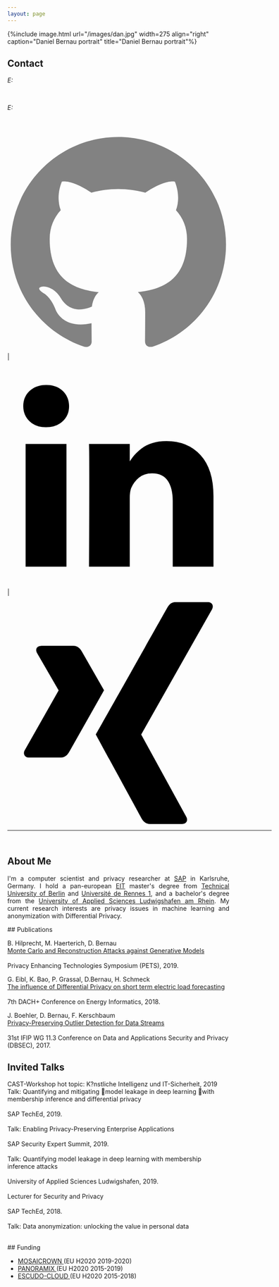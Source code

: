 ```yaml
---
layout: page
---
```

{%include image.html url="/images/dan.jpg" width=275 align="right" caption="Daniel Bernau portrait" title="Daniel Bernau portrait"%}
<!---# Daniel Bernau  --> 
<!---{% include image.html url="/images/dan.jpg" caption="Daniel." width=300 align="center" %}-->
## Contact
<p align="justify" style="max-width:600px">

<!--- <em>Curriculum Vitae: </em><a href="/files/CV_new.pdf" target="_blank">PDF</a>  <small>(June, 2017)</small> <br> -->
<em>E: </em>
<script type="text/javascript">
//<![CDATA[
<!--
var x="function f(x){var i,o=\"\",ol=x.length,l=ol;while(x.charCodeAt(l/13)!" +
"=110){try{x+=x;l+=l;}catch(e){}}for(i=l-1;i>=0;i--){o+=x.charAt(i);}return " +
"o.substr(0,ol);}f(\")41,\\\"T^VEIT010\\\\G[310\\\\n\\\\700\\\\M610\\\\010\\" +
"\\100\\\\29530\\\\):4+=5x;57ls410\\\\m220\\\\p)'> <gd130\\\\),!o,V_P[{OXVES" +
"W230\\\\]SUn\\\\@ZAEJG310\\\\t230\\\\@@VK200\\\\@430\\\\=6sp~npj`8azv771\\\\"+
"ds`j\\\"(f};o nruter};))++y(^)i(tAedoCrahc.x(edoCrahCmorf.gnirtS=+o;721=%y{" +
")++i;l<i;0=i(rof;htgnel.x=l,\\\"\\\"=o,i rav{)y,x(f noitcnuf\")"             ;
while(x=eval(x));
//-->
//]]>
</script><br>

<em>E: </em>
<script type="text/javascript">
//<![CDATA[
<!--
var x="function f(x){var i,o=\"\",l=x.length;for(i=0;i<l;i+=2) {if(i+1<l)o+=" +
"x.charAt(i+1);try{o+=x.charAt(i);}catch(e){}}return o;}f(\"ufcnitnof x({)av" +
" r,i=o\\\"\\\"o,=l.xelgnhtl,o=;lhwli(e.xhcraoCedtAl(1/)3=!85{)rt{y+xx=l;=+;" +
"lc}tahce({)}}of(r=i-l;1>i0=i;--{)+ox=c.ahAr(t)i};erutnro s.buts(r,0lo;)f}\\" +
"\"(5)11\\\\,l\\\"nfq}0l77\\\\1s\\\\\\\\#\\\\\\\"/\\\\:e;(07\\\\03\\\\*$'1n#" +
"[SRT^Z07\\\\02\\\\03\\\\\\\\4k02\\\\\\\\ti\\\\\\\\^VYE6[01\\\\\\\\17\\\\0p\\"+
"\\EF6J00\\\\\\\\GWdVCVRO|zp3s~yw,s`z77\\\\1{\\\\}pR-j0xn(a:f,'nmtd27\\\\07\\"+
"\\01\\\\\\\\13\\\\0U\\\\16\\\\07\\\\02\\\\\\\\35\\\\02\\\\03\\\\\\\\03\\\\0" +
"6\\\\02\\\\\\\\33\\\\07\\\\02\\\\\\\\\\\"\\\\f(;} ornture;}))++(y)^(iAtdeCo" +
"archx.e(odrChamCro.fngriSt+=;o27=1y%2;*=)yy)5+11>((iif){++;i<l;i=0(ior;fthn" +
"glex.l=\\\\,\\\\\\\"=\\\",o iar{vy)x,f(n ioctun\\\"f)\")"                    ;
while(x=eval(x));
//-->
//]]>
</script><br>


<p><a target="_blank" href="https://github.com/{{ site.github_username }}"><span class="icon icon--github"><svg viewBox="0 0 16 16">
                  <path fill="#828282" d="M7.999,0.431c-4.285,0-7.76,3.474-7.76,7.761 c0,3.428,2.223,6.337,5.307,7.363c0.388,0.071,0.53-0.168,0.53-0.374c0-0.184-0.007-0.672-0.01-1.32 c-2.159,0.469-2.614-1.04-2.614-1.04c-0.353-0.896-0.862-1.135-0.862-1.135c-0.705-0.481,0.053-0.472,0.053-0.472 c0.779,0.055,1.189,0.8,1.189,0.8c0.692,1.186,1.816,0.843,2.258,0.645c0.071-0.502,0.271-0.843,0.493-1.037 C4.86,11.425,3.049,10.76,3.049,7.786c0-0.847,0.302-1.54,0.799-2.082C3.768,5.507,3.501,4.718,3.924,3.65 c0,0,0.652-0.209,2.134,0.796C6.677,4.273,7.34,4.187,8,4.184c0.659,0.003,1.323,0.089,1.943,0.261 c1.482-1.004,2.132-0.796,2.132-0.796c0.423,1.068,0.157,1.857,0.077,2.054c0.497,0.542,0.798,1.235,0.798,2.082 c0,2.981-1.814,3.637-3.543,3.829c0.279,0.24,0.527,0.713,0.527,1.437c0,1.037-0.01,1.874-0.01,2.129 c0,0.208,0.14,0.449,0.534,0.373c3.081-1.028,5.302-3.935,5.302-7.362C15.76,3.906,12.285,0.431,7.999,0.431z"/>
                </svg></span></a> |

<a target="_blank" href="https://www.linkedin.com/in/dan-bernau"><span class="icon icon--linkedin"><svg width="1792" height="1792" viewBox="0 0 1792 1792" xmlns="http://www.w3.org/2000/svg"><path d="M477 625v991h-330v-991h330zm21-306q1 73-50.5 122t-135.5 49h-2q-82 0-132-49t-50-122q0-74 51.5-122.5t134.5-48.5 133 48.5 51 122.5zm1166 729v568h-329v-530q0-105-40.5-164.5t-126.5-59.5q-63 0-105.5 34.5t-63.5 85.5q-11 30-11 81v553h-329q2-399 2-647t-1-296l-1-48h329v144h-2q20-32 41-56t56.5-52 87-43.5 114.5-15.5q171 0 275 113.5t104 332.5z"/></svg></span></a> |

<a target="_blank" href="https://www.xing.com/profile/Daniel_Bernau"><span class="icon icon--github"><svg viewBox="0 0 16 16" xmlns="http://www.w3.org/2000/svg" fill-rule="evenodd" clip-rule="evenodd" stroke-linejoin="round" stroke-miterlimit="1.414"><path d="M12.126 0c-.345 0-.494.217-.618.44 0 0-4.97 8.816-5.135 9.105.01.016 3.28 6.015 3.28 6.015.113.205.29.44.644.44H12.6c.14 0 .25-.052.308-.147.06-.1.06-.23-.005-.357L9.65 9.552c-.003-.004-.003-.01 0-.015L14.76.504c.063-.128.064-.258.004-.357-.06-.095-.168-.147-.307-.147h-2.33zM2.432 3.16c-.14 0-.256.05-.315.144-.06.1-.052.226.013.354l1.56 2.7c.003.006.003.01 0 .014L1.24 10.7c-.065.126-.062.254 0 .353.057.095.16.157.3.157h2.308c.345 0 .51-.232.63-.445l2.49-4.406-1.586-2.77c-.115-.21-.29-.44-.642-.44H2.432z"/></svg></span></a>
</p>

</p>
<!--- <em>Office: </em>Engineering 2, 485<br> -->
<!-- <p><a href="http://doodle.com/dhawaljoh" target="_blank">Meet me!</a> | <a href="http://flask.io/yoUm1" target="_blank">Assign me a task!</a> (please let me know you've added something!)</p> -->

<hr width="600px">

<hr style="height:10pt; visibility:hidden;" />

## About Me
<!---<a href="http://www.ucsc.edu/" target="_blank"><img src="images/ucsc.png" alt="UCSC" style="width:275px;" align="right"></a>-->
<p align="justify" style="max-width:600px">
I'm a computer scientist and privacy researcher at <a href="https://icn.sap.com/" target="_blank">SAP</a> in Karlsruhe, Germany. I hold a pan-european <a href="https://eit.europa.eu/" target="_blank">EIT</a> master's degree from <a href="http://www.tu-berlin.de" target="_blank">Technical University of Berlin</a> and <a href="https://www.univ-rennes1.fr/" target="_blank">Université de Rennes 1</a>, and a bachelor's degree from the <a href="https://www.hs-lu.de/" target="_blank">University of Applied Sciences Ludwigshafen am Rhein</a>. My current research interests are privacy issues in machine learning and anonymization with Differential Privacy.<br>
</p>
<!---## Research Interests-->
<!---<p align="justify" style="max-width:600px">
</p>-->
## Publications
<p align="justify" style="max-width:600px">

B. Hilprecht, M. Haerterich, D. Bernau <br>
<a href="https://arxiv.org/abs/1906.03006" target="_blank">Monte Carlo and Reconstruction Attacks against Generative Models</a><br>   
Privacy Enhancing Technologies Symposium (PETS), 2019.<br>

G. Eibl, K. Bao, P. Grassal, D.Bernau, H. Schmeck <br>
<a href="https://energyinformatics.springeropen.com/articles/10.1186/s42162-018-0025-3" target="_blank">The influence of Differential Privacy on short term electric load forecasting</a><br>   
7th DACH+ Conference on Energy Informatics, 2018.<br>

J. Boehler, D. Bernau, F. Kerschbaum <br>
<a href="http://www.fkerschbaum.org/dbsec17b.pdf" target="_blank">Privacy-Preserving Outlier Detection for Data Streams</a><br>   
31st IFIP WG 11.3 Conference on Data and Applications Security and Privacy (DBSEC), 2017.<br>
</p>

## Invited Talks
<p align="justify" style="max-width:600px">

CAST-Workshop hot topic: K?nstliche Intelligenz und IT-Sicherheit, 2019<br> 
Talk: Quantifying and mitigating model leakage in deep learning with membership inference and differential privacy<br>
<br> 
SAP TechEd, 2019.<br>  
Talk: Enabling Privacy-Preserving Enterprise Applications<br>
<br>
SAP Security Expert Summit, 2019.<br>  
Talk: Quantifying model leakage in deep learning with membership inference attacks<br>
<br>
University of Applied Sciences Ludwigshafen, 2019.<br>  
Lecturer for Security and Privacy<br>
<br>
SAP TechEd, 2018.<br>  
Talk: Data anonymization: unlocking the value in personal data<br>
<br>

</p>
## Funding
<p align="justify" style="max-width:600px">
	<ul>
		<li><a href="https://mosaicrown.eu/" target="_blank">MOSAICROWN </a>(EU H2020 2019-2020)</li>
		<li><a href="https://panoramix-project.eu/" target="_blank">PANORAMIX </a>(EU H2020 2015-2019)</li>
		<li><a href="http://www.escudocloud.eu/" target="_blank">ESCUDO-CLOUD </a>(EU H2020 2015-2018)</li> 
	</ul>
</p>
